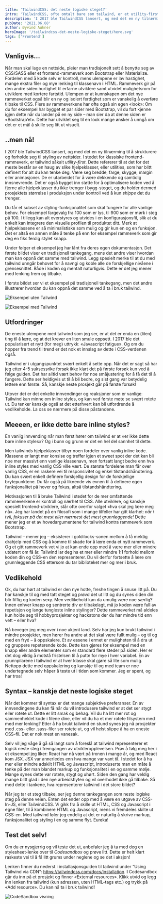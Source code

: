 ```yaml
---
title: 'TailwindCSS: det neste logiske steget?'
intro: 'TailwindCSS, ofte omtalt bare som tailwind, er et utility-first CSS-bibliotek for å hurtig bygge brukergrensesnitt med høy grad av egenkontroll.'
description: 'I 2017 ble TailwindCSS lansert, og med det en ny tilnærming til å strukturere og forholde seg til styling av nettsider. I stedet for klassiske frontend-rammeverk, er tailwind såkalt utility-first'
pubDate: '2021.06.08'
author: Øyvind Aukner
heroImage: '/tailwindcss-det-neste-logiske-steget/hero.svg'
tags: ['Frontend']
---
```


## Vanligvis...

Når man skal lage en nettside, pleier man tradisjonelt sett å benytte seg av CSS/SASS eller et frontend-rammeverk som Bootstrap eller Materialize. Fordelen med å kode selv er kontroll, mens ulempene er lav hastighet, mange ekstra filer og mye lenking til klassenavn i HTML. Rammeverk gir på den andre siden hurtighet til erfarne utviklere samt utvidet mulighetsrom for utviklere med kortere fartstid. Ulempen er at kunnskapen om det nye rammeverket også blir en ny og isolert ferdighet som er vanskelig å overføre tilbake til CSS. Flere av rammeverkene har ofte også sin egen «look»: Om du for eksempel har bygget et par sider med Bootstrap, vil du fort kjenne igjen dette når du lander på en ny side – man sier da at denne siden er «Bootstrap’et». Dette har utviklet seg til en look mange ønsker å unngå om det er et mål å skille seg litt ut visuelt.

## ..men nå!

I 2017 ble TailwindCSS lansert, og med det en ny tilnærming til å strukturere og forholde seg til styling av nettsider. I stedet for klassiske frontend-rammeverk, er tailwind såkalt *utility-first*. Dette refererer til at det for det meste består av en haug av slike hjelpeklasser, eller utilities, som har blitt definert for alt du kan tenke deg. Være seg bredde, farge, skygge, margin eller animasjoner. De er utarbeidet for å være dekkende og samtidig innsnevrende. Det er også bygget inn støtte for å optimalisere koden ved å fjerne alle hjelpeklasser du ikke trenger i bygg-steget, og du holder dermed prosjektets størrelse i produksjon under kontroll ved å kun *shippe* det du trenger.

Du får et subset av styling-funksjonalitet som skal fungere for alle vanlige behov. For eksempel fargevalg fra 100 som er lys, til 900 som er mørk i steg på 100. I tillegg kan alt overstyres og utvides i en konfigurasjonsfil, slik at du enkelt kan integrere den visuelle profilen til produktet ditt. Merk at hjelpeklassene er så minimalistiske som mulig og gir kun en og en funksjon. Det er altså en annen måte å tenke på enn for eksempel rammeverk som gir deg en fiks ferdig stylet knapp.

Under følger et eksempel jeg har lånt fra deres egen dokumentasjon. Det første bildet viser en tradisjonell tankegang, mens det andre viser hvordan man kan oppnå det samme med tailwind. Legg spesielt merke til at du med tailwind unngår behovet for å navngi og koble alle de forskjellige nivåene i grensesnittet. Både i koden og mentalt naturligvis. Dette er det jeg mener med lenking frem og tilbake.

I første bildet ser vi et eksempel på tradisjonell tankegang, men det andre illustrerer hvordan du kan oppnå det samme ved å ta i bruk tailwind.

![Eksempel uten Tailwind](/tailwindcss-det-neste-logiske-steget/eksempel1.webp)

![Eksempel med Tailwind](/tailwindcss-det-neste-logiske-steget/eksempel2.webp)

## Utfordringer

De eneste ulempene med tailwind som jeg ser, er at det er enda en (liten) ting til å lære, og at det krever en liten smule oppsett. I 2017 ble det popularisert et nytt (for meg) uttrykk: «Javascript fatigue». Og om du hopper fra trend til trend er det nok et innslag av dette i CSS-verdenen også.

Tailwind er i utgangspunktet svært enkelt å sette opp. Når det er sagt så har jeg etter 4-5 suksessrike forsøk ikke klart det på første forsøk kun ved å følge guiden. Det har alltid vært behov for noe småjustering for å få det til å fungere. Dette ser heldigvis ut til å bli bedre, og sist gang var betydelig lettere enn første. Så, kanskje neste prosjekt går på første forsøk!

Utover det er det enkelte innvendinger og reaksjoner som er vanlige: Tailwind kan minne om inline styles, og kan ved første møte se svært rotete ut. Du tenker kanskje også at det etterhvert kan bli utfordrende å vedlikeholde. La oss se nærmere på disse påstandene.

## Meeeen, er ikke dette bare inline styles?

En vanlig innvending når man først hører om tailwind er at «er ikke dette bare inline styles»? Og i bunn og grunn er det en hel del sannhet til dette.

Men tailwinds hjelpeklasser tilbyr noen fordeler over vanlig inline kode. Klassene er langt mer konsise og treffer igjen et sweet spot der det kan bli noe mer massivt enn vanlige klassenavn, men fortsatt langt bedre enn hva inline styles med vanlig CSS ville vært. De største fordelene man får over vanlig CSS, er en raskere vei til responsivitet og enkel tilstandshåndtering. Du kan svært enkelt definere forskjellig design for de forskjellige brytepunktene. Du får også på liknende vis evnen til å definere egen funksjonalitet på hover og fokus, altså tilstandshåndtering.

Motivasjonen til å bruke Tailwind i stedet for de mer omfattende rammeverkene er kontroll og nærhet til CSS. Alle utviklere, og kanskje spesielt frontend-utviklere, står ofte overfor valget «hva skal jeg lære meg nå». Jeg har landet på en filosofi som i mange tilfeller har gitt klarhet: *når i tvil, fokuser på det mest eller nærmest det mest grunnleggende!* Dette mener jeg er et av hovedargumentene for tailwind kontra rammeverk som Bootstrap.

Tailwind – mener jeg – eksisterer i goldilocks-sonen mellom å få mektig drahjelp med CSS og å komme til skade for å lære enda et nytt rammeverk. Og et gitt rammeverk vet vi jo at kan ende opp med å være mer eller mindre utdatert om få år. Tailwind lar deg ha et mer eller mindre 1:1 forhold mellom koden din og CSS-en den representerer. Du vil derfor fortsette å lære om grunnleggende CSS ettersom du tar biblioteket mer og mer i bruk.

## Vedlikehold

Ok, du har hørt at tailwind er den nye hotte, freshe tingen å snuse litt på. Du har kanskje til og med tatt steget og prøvd det ut litt og du synes siden din blir fiffig og koden sexy. Men vedlikehold kan da umulig være noe særlig? Innen enhver knapp og sentrerte div er tilbakelagt, må jo koden være full av repetisjon og lange tungleste inline stylinger? Dette rammeverket må aldeles kun holde seg til hobbyprosjekter og hackatons der du har mindre tid enn vett – eller hva?

Nå beveger jeg meg over i noe ukjent land. Selv har jeg kun brukt tailwind i mindre prosjekter, men hører fra andre at det skal være fullt mulig – og til og med en fryd – å oppskalere. Et av essene i ermet er muligheten til å dra ut og gruppere repeterende kode. Dette kan gjøres for eksempel med en knapp eller andre elementer som er standard flere steder på siden. Her er det dog viktig å motstå fristelsen til å putte for mye i hver variabel. En av grunnpilarene i tailwind er at hver klasse skal gjøre så lite som mulig. Nettopp dette med oppskalering og kanskje til og med team er noe undertegnede selv håper å teste ut i tiden som kommer. Jeg er spent, og har troa!

## Syntax – kanskje det neste logiske steget

Når det kommer til syntax er det mange subjektive preferanser. En av innvendingene du kan få når du vil introdusere tailwind er at det ser stygt eller rotete ut. Dette er litt smak og behag. Vil du ha litt mer rot og sammenheklet kode i filene dine, eller vil du ha et mer rotete filsystem med med mer lenking? Etter å ha brukt tailwind en stund synes jeg nå prosjekter med .css- eller .sass-filer ser rotete ut, og vil helst slippe å ha en eneste CSS-fil. Det er nok mest en vanesak.

Selv vil jeg våge å gå så langt som å foreslå at tailwind representerer et logisk neste steg i fremgangen av utvikleropplevelsen. Prøv å følg meg her i et eksempel jeg liker: React har nå vært på tronen i mange år, og med React kom JSX. JSX var annerledes enn hva mange var vant til. I stedet for å ha mer eller mindre adskilt HTML og Javascript, introduserte man en måte å tenke på der man blandet markup og funksjonalitet i en og samme mølje. Mange synes dette var rotete, stygt og uhørt. Siden den gang har veldig mange blitt glad i den nye arbeidsflyten og vil overhodet ikke gå tilbake. Så med dette i tankene, hva representerer tailwind i det store bildet?

Når jeg tar et steg tilbake, ser jeg denne tankegangen som neste logiske steg på denne veien. Enten det ender opp med å være en utgave av CSS-In-JS, eller TailwindCSS. Vi gikk fra å skille ut HTML, CSS og Javascript i egne filer, til å kombinere HTML og Javascript, mens vi fremdeles skilte ut CSS-en. Med tailwind føler jeg endelig at det er naturlig å skrive markup, funksjonalitet og styling i en og samme flyt. Eureka!

## Test det selv!

Om du er nysgjerrig og vil teste det ut, anbefaler jeg å ta med deg en stylesheet-lenke over til *Codesandbox* og prøve litt. Dette er helt klart raskeste vei til å få litt grums under neglene og se det i aksjon!

Lenken finner du nederst i installasjonsguiden til tailwind under “Using Tailwind via CDN”: https://tailwindcss.com/docs/installation. I Codesandbox går du inn på et prosjekt og finner «External resources». Klikk utvid og legg inn lenken fra tailwind (kun adressen, uten HTML-tags etc.) og trykk på «Add resource». Du kan nå ta i bruk tailwind!

![CodeSandbox visning](/tailwindcss-det-neste-logiske-steget/codesandbox.webp)